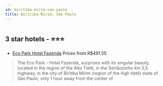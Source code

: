 ```yaml
---
id: biritiba-mirim-sao-paulo
title: Biritiba-Mirim, São Paulo
---
```


<center><img src="http://media.omnibees.com/Images/8591/Property/375235.jpg" alt="" /></center>


##  3 star hotels - ⭐️⭐️⭐️

-    [Eco Park Hotel Fazenda](https://us.hurb.com/hotels/biritiba-mirim/eco-park-hotel-fazenda-OMN-8591?cmp=18055) Prices from R$491.55
   > The Eco Park - Hotel Fazenda, surprises with its singular beauty, located in the region of the Alto Tietê, in the Sertãozinho km 5,5 highway, in the city of Biritiba Mirim (region of the high tietê) state of São Paulo, only 1 hour away from the center of 

